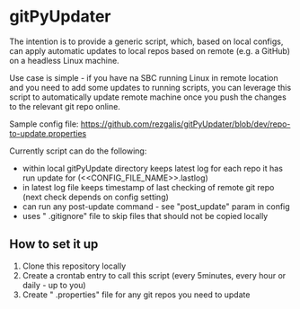 # gitPyUpdater
The intention is to provide a generic script, which, based on local configs, can apply automatic updates to local repos based on remote (e.g. a GitHub) on a headless Linux machine.

Use case is simple - if you have na SBC running Linux in remote location and you need to add some updates to running scripts, you can leverage this script to automatically update remote machine once you push the changes to the relevant git repo online.

Sample config file: https://github.com/rezgalis/gitPyUpdater/blob/dev/repo-to-update.properties

Currently script can do the following:
* within local gitPyUpdate directory keeps latest log for each repo it has run update for (<<CONFIG_FILE_NAME>>.lastlog)
* in latest log file keeps timestamp of last checking of remote git repo (next check depends on config setting)
* can run any post-update command - see "post_update"  param in config
* uses " .gitignore" file to skip files that should not be copied locally


## How to set it up
1. Clone this repository locally
2. Create a crontab entry to call this script (every 5minutes, every hour or daily - up to you)
3. Create " .properties" file for any git repos you need to update
